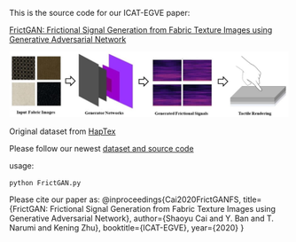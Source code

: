 This is the source code for our ICAT-EGVE paper:   

[FrictGAN: Frictional Signal Generation from Fabric Texture Images using Generative Adversarial Network](https://shaoyuca.github.io/mypage/assets/img/frictgan_paper.pdf)

![image](https://github.com/shaoyuca/FrictGAN/blob/main/tesaer.jpg)

Original dataset from [HapTex](http://haptic.buaa.edu.cn/English_FabricDatabase.htm)

Please follow our newest [dataset and source code](https://github.com/shaoyuca/Image-to-Friction-Generation)

usage: 
```
python FrictGAN.py
```

Please cite our paper as:
@inproceedings{Cai2020FrictGANFS,
  title={FrictGAN: Frictional Signal Generation from Fabric Texture Images using Generative Adversarial Network},
  author={Shaoyu Cai and Y. Ban and T. Narumi and Kening Zhu},
  booktitle={ICAT-EGVE},
  year={2020}
}

